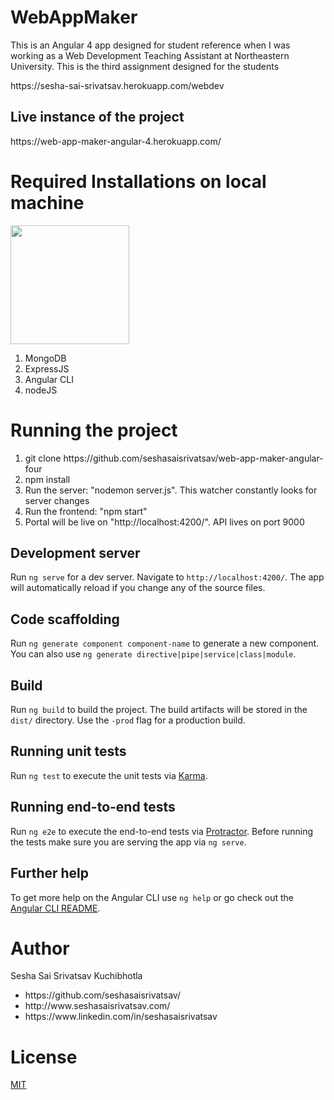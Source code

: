 <h1>WebAppMaker</h1>


<p>This is an Angular 4 app designed for student reference when I was working as a Web Development Teaching Assistant at Northeastern University. This is the third assignment designed for the students</p>
<p>https://sesha-sai-srivatsav.herokuapp.com/webdev</p>


<h2>Live instance of the project
</h2>
<p>https://web-app-maker-angular-4.herokuapp.com/</p>

 
<h1>Required Installations on local machine</h1>

<img src="https://excellentwebworld.com/wp-content/uploads/2017/09/images-2.jpg" height=190px>
<ol>
  <li>MongoDB</li>
  <li>ExpressJS</li>
    <li>Angular CLI</li>
  <li>nodeJS</li>
</ol>  




<h1>Running the project </h1>
<ol>
<li>git clone https://github.com/seshasaisrivatsav/web-app-maker-angular-four</li>
<li>npm install</li>
<li>Run the server: "nodemon server.js". This watcher constantly looks for server changes</li>
<li>Run the frontend: "npm start" </li>
<li>Portal will be live on "http://localhost:4200/". API lives on port 9000</li>
</ol>




## Development server

Run `ng serve` for a dev server. Navigate to `http://localhost:4200/`. The app will automatically reload if you change any of the source files.

## Code scaffolding

Run `ng generate component component-name` to generate a new component. You can also use `ng generate directive|pipe|service|class|module`.

## Build

Run `ng build` to build the project. The build artifacts will be stored in the `dist/` directory. Use the `-prod` flag for a production build.

## Running unit tests

Run `ng test` to execute the unit tests via [Karma](https://karma-runner.github.io).

## Running end-to-end tests

Run `ng e2e` to execute the end-to-end tests via [Protractor](http://www.protractortest.org/).
Before running the tests make sure you are serving the app via `ng serve`.

## Further help

To get more help on the Angular CLI use `ng help` or go check out the [Angular CLI README](https://github.com/angular/angular-cli/blob/master/README.md).




<h1>Author</h1>
<p>Sesha Sai Srivatsav Kuchibhotla</p>
<ul>
  <li>https://github.com/seshasaisrivatsav/</li>
  <li>http://www.seshasaisrivatsav.com/</li>
  <li>https://www.linkedin.com/in/seshasaisrivatsav</li>
</ul>


<h1>License</h1>
<p><a href="https://github.com/seshasaisrivatsav/srivatsav-resume/blob/master/LICENSE">MIT</a></p>
